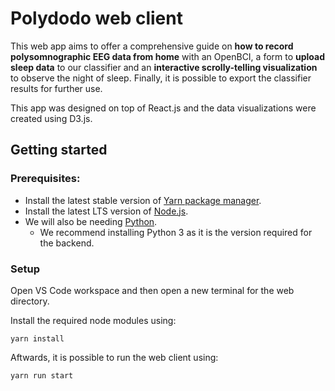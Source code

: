 # Polydodo web client

This web app aims to offer a comprehensive guide on **how to record polysomnographic EEG data from home** with an OpenBCI, a form to **upload sleep data** to our classifier and an **interactive scrolly-telling visualization** to observe the night of sleep. Finally, it is possible to export the classifier results for further use.

This app was designed on top of React.js and the data visualizations were created using D3.js.

## Getting started

### Prerequisites:
- Install the latest stable version of  [Yarn package manager](https://classic.yarnpkg.com/lang/en/).
- Install the latest LTS version of [Node.js](https://nodejs.org/en/download/).
- We will also be needing [Python](https://www.python.org/downloads/).
  - We recommend installing Python 3 as it is the version required for the backend.

### Setup
Open VS Code workspace and then open a new terminal for the web directory. 

Install the required node modules using:
```
yarn install
```

Aftwards, it is possible to run the web client using:
```
yarn run start
```

